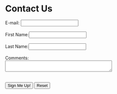 
<!DOCTYPE html>
<html lang="en">
<head>
    <meta charset="UTF-8">
    <meta name="viewport" content="width=480">
    <meta name="viewport" content="width=device-width, initial-scale=1.0">
    <link rel="stylesheet" href="style.css">
    <title>Form Example</title>
</head>
<body>
    <h1>Contact Us </h1>
    <form method="get">
    E-mail: <input type="text" name="email" id="email"><br><br>
    First Name:<input type="text" name="fname" id="fname"><br><br>
    Last Name:<input type="text" name="lname" id="lname"><br><br>
    Comments:<br>
    <textarea name="comments" id="comments" row="4" cols="40"></textarea><br><br>
    <label for="comments"></label><br>
    <input type="submit" value="Sign Me Up!">
    <input type="reset">
    </form>
</body>
</html>
